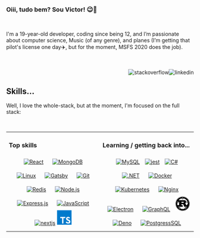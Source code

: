 ### Oiii, tudo bem? Sou Victor! 😉👋  
  

<br/>  

I'm a 19-year-old developer, coding since being 12, and I’m passionate about computer science, Music (of any genre), and planes (I’m getting that pilot's license one day✈️, but for the moment, MSFS 2020 does the job).

<br/>  

<p align='center' width='50px'>
  <a href="https://linkedin.com/in/victor-rosa-gomez-15953a171" target="_blank" align="right">
   <img src=https://img.shields.io/badge/linkedin-%231E77B5.svg?&style=for-the-badge&logo=linkedin&logoColor=white alt=linkedin style="margin-bottom: 5px;" align="right" />
  </a>
  <a href="https://stackoverflow.com/users/11699778" target="_blank" align="right">
   <img src=https://img.shields.io/badge/stackoverflow-%23F28032.svg?&style=for-the-badge&logo=stackoverflow&logoColor=white alt=stackoverflow style="margin-bottom: 5px;" align="right" />
  </a>
</p>


<br/>  


## Skills...  
Well, I love the whole-stack, but at the moment, I'm focused on the full stack:

<br/>  

<table align="center"><tr><td valign="top" width="50%">

### Top skills 
<div align="center">
<a href="https://reactjs.org/" target="_blank" rel="noreferrer"><img style="margin: 10px" src="https://profilinator.rishav.dev/skills-assets/react-original-wordmark.svg" alt="React" height="50" /></a>
<a href="https://www.mongodb.com/" target="_blank" rel="noreferrer"><img style="margin: 10px" src="https://profilinator.rishav.dev/skills-assets/mongodb-original-wordmark.svg" alt="MongoDB" height="50" /></a>
<a href="https://linuxfoundation.org/" target="_blank" rel="noreferrer"><img style="margin: 10px" src="https://profilinator.rishav.dev/skills-assets/linux-original.svg" alt="Linux" height="50" /></a>
<a href="https://gatsbyjs.com/" target="_blank" rel="noreferrer"><img style="margin: 10px" src="https://profilinator.rishav.dev/skills-assets/gatsby.png" alt="Gatsby" height="50" /></a>
<a href="https://git-scm.com/" target="_blank" rel="noreferrer"><img style="margin: 10px" src="https://profilinator.rishav.dev/skills-assets/git-scm-icon.svg" alt="Git" height="50" /></a>
<a href="https://redis.io/" target="_blank" rel="noreferrer"><img style="margin: 10px" src="https://profilinator.rishav.dev/skills-assets/redis-original-wordmark.svg" alt="Redis" height="50" /></a>
<a href="https://nodejs.org/" target="_blank" rel="noreferrer"><img style="margin: 10px" src="https://profilinator.rishav.dev/skills-assets/nodejs-original-wordmark.svg" alt="Node.js" height="50" /></a>
<a href="https://expressjs.com/" target="_blank" rel="noreferrer"><img style="margin: 10px" src="https://profilinator.rishav.dev/skills-assets/express-original-wordmark.svg" alt="Express.js" height="50" /></a>  
<a href="https://developer.mozilla.org/docs/Web/JavaScript" target="_blank" rel="noreferrer"><img style="margin: 10px" src="https://profilinator.rishav.dev/skills-assets/javascript-original.svg" alt="JavaScript" height="50" /></a>
<a href="https://nextjs.org/" target="_blank" rel="noreferrer"><img src="https://camo.githubusercontent.com/8c05b5bd744a8809e53a261afe7cbfddf885da1388cd3e2226e5ca57ba10009a/68747470733a2f2f6d656469612e646973636f72646170702e6e65742f6174746163686d656e74732f3832363834343539343436343438393439342f3836363738383938383533383538353132382f363837343734373037333361326632663662363137353733373437353632363832653634363537363266363936643637326636653635373837343661373332653336333333333338363533333632333132653730366536372e706e673f77696474683d343535266865696768743d343939" alt="nextjs" width="40" height="40"/></a>
<a href="https://www.typescriptlang.org/"><img src="https://raw.githubusercontent.com/devicons/devicon/master/icons/typescript/typescript-original.svg" alt="typescript" width="40" height="40"/></a>
</div>

</td><td valign="top" width="50%">



### Learning / getting back into...  
<div align="center">
<a href="https://www.mysql.com/" target="_blank" rel="noreferrer"><img style="margin: 10px" src="https://profilinator.rishav.dev/skills-assets/mysql-original-wordmark.svg" alt="MySQL" height="50" /></a>
<a href="https://jestjs.io" target="_blank" rel="noreferrer"><img src="https://www.vectorlogo.zone/logos/jestjsio/jestjsio-icon.svg" alt="jest" width="40" height="40"/></a>
<a href='https://docs.microsoft.com/pt-br/dotnet/csharp/' target="_blank" rel="noreferrer"><img style="margin: 10px" src="https://profilinator.rishav.dev/skills-assets/csharp-original.svg" alt="C#" height="50" /></a>
<a href='https://dotnet.microsoft.com/en-us/' target="_blank" rel="noreferrer"><img style="margin: 10px" src="https://profilinator.rishav.dev/skills-assets/dot-net-original-wordmark.svg" alt=".NET" height="50" /></a>
<a href='https://docker.com/' target="_blank" rel="noreferrer"><img style="margin: 10px" src="https://profilinator.rishav.dev/skills-assets/docker-original-wordmark.svg" alt="Docker" height="50" /></a>
<a href='https://kubernetes.io/' target="_blank" rel="noreferrer"><img style="margin: 10px" src="https://profilinator.rishav.dev/skills-assets/kubernetes-icon.svg" alt="Kubernetes" height="50" /></a>
<a href='https://nginx.org/' target="_blank" rel="noreferrer"><img style="margin: 10px" src="https://profilinator.rishav.dev/skills-assets/nginx-original.svg" alt="Nginx" height="50" /></a>
<a href='https://electron.atom.io' target="_blank" rel="noreferrer"><img style="margin: 10px" src="https://profilinator.rishav.dev/skills-assets/electron-original.svg" alt="Electron" height="50" /></a>
<a href='https://graphql.org/' target="_blank" rel="noreferrer"><img style="margin: 10px" src="https://profilinator.rishav.dev/skills-assets/graphql.png" alt="GraphQL" height="50" /></a>
<a href="https://www.rust-lang.org" target="_blank" rel="noreferrer"> <img src="https://raw.githubusercontent.com/Vicg853/Vicg853/main/.github/resources/rust.png" alt="rust" width="40" height="40"/> </a>
<a href='https://deno.land/' target="_blank" rel="noreferrer"><img style="margin: 10px" src="https://deno.land/logo.svg" alt="Deno" height="45" /></a>
<a href='https://www.postgresql.org/' target="_blank" rel="noreferrer"><img style="margin: 10px" src="https://avatars.githubusercontent.com/u/177543?s=200&v=4" alt="PostgressSQL" height="45"/>
</div>  

  


</td></tr></table>  

<br/>  
